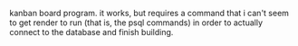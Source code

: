 kanban board program. it works, but requires a command that i can't seem to get render to run (that is, the psql commands) in order to actually connect to the database and finish building.
